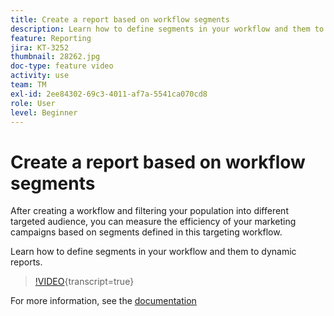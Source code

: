 ```yaml
---
title: Create a report based on workflow segments
description: Learn how to define segments in your workflow and them to dynamic reports.
feature: Reporting
jira: KT-3252
thumbnail: 28262.jpg
doc-type: feature video
activity: use
team: TM
exl-id: 2ee84302-69c3-4011-af7a-5541ca070cd8
role: User
level: Beginner
---
```

# Create a report based on workflow segments

After creating a workflow and filtering your population into different targeted audience, you can measure the efficiency of your marketing campaigns based on segments defined in this targeting workflow.

Learn how to define segments in your workflow and them to dynamic reports.

>[!VIDEO](https://video.tv.adobe.com/v/28262?learn=on){transcript=true}

For more information, see the [documentation](https://experienceleague.adobe.com/docs/campaign-standard/using/reporting/customizing-reports/creating-a-report-workflow-segment.html?lang=en)
